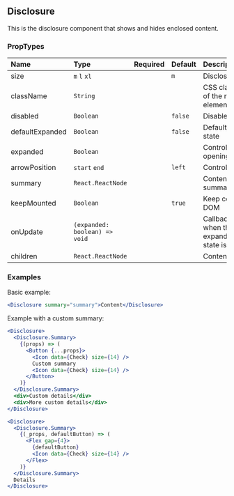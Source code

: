 ## Disclosure

This is the disclosure component that shows and hides enclosed content.

### PropTypes

| Name            | Type                          | Required | Default | Description                                                 |
| :-------------- | :---------------------------- | :------: | :------ | :---------------------------------------------------------- |
| size            | `m` `l` `xl`                  |          | `m`     | Disclosure size                                             |
| className       | `String`                      |          |         | CSS class name of the root element                          |
| disabled        | `Boolean`                     |          | `false` | Disabled state                                              |
| defaultExpanded | `Boolean`                     |          | `false` | Default opening state                                       |
| expanded        | `Boolean`                     |          |         | Controlled opening state                                    |
| arrowPosition   | `start` `end`                 |          | `left`  | Control position                                            |
| summary         | `React.ReactNode`             |          |         | Content summary                                             |
| keepMounted     | `Boolean`                     |          | `true`  | Keep content in DOM                                         |
| onUpdate        | `(expanded: boolean) => void` |          |         | Callback is fired when the expand/collapse state is changed |
| children        | `React.ReactNode`             |          |         | Content                                                     |

### Examples

Basic example:

```jsx
<Disclosure summary="summary">Content</Disclosure>
```

Example with a custom summary:

```jsx
<Disclosure>
  <Disclosure.Summary>
    {(props) => (
      <Button {...props}>
        <Icon data={Check} size={14} />
        Custom summary
        <Icon data={Check} size={14} />
      </Button>
    )}
  </Disclosure.Summary>
  <div>Custom details</div>
  <div>More custom details</div>
</Disclosure>
```

```jsx
<Disclosure>
  <Disclosure.Summary>
    {(_props, defaultButton) => (
      <Flex gap={4}>
        {defaultButton}
        <Icon data={Check} size={14} />
      </Flex>
    )}
  </Disclosure.Summary>
  Details
</Disclosure>
```
